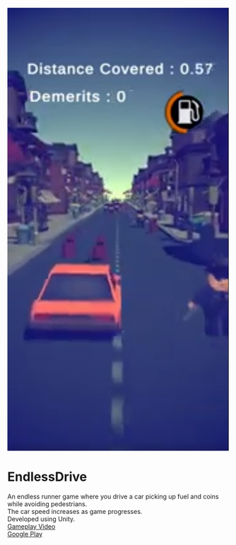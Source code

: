 ![alt text](https://github.com/ranjurave/EndlessDrive/blob/main/Game%20Capture.jpg?raw=true)
# EndlessDrive
An endless runner game where you drive a car picking up fuel and coins while avoiding pedestrians. <br>
The car speed increases as game progresses.<br>
Developed using Unity.<br>
[Gameplay Video](https://youtube.com/shorts/TCy32QcjJtM)<br>
[Google Play](https://play.google.com/store/apps/details?id=com.RanjuRaveendran.EndlessDrive&hl=en&gl=US)<br>
